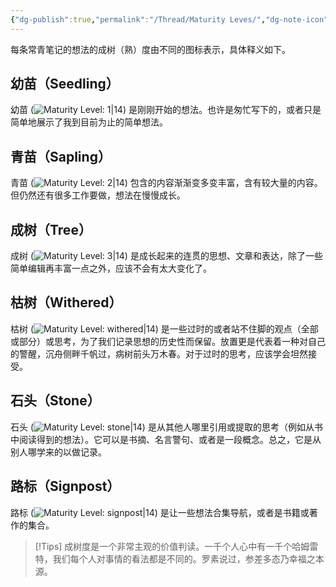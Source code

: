 ```yaml
---
{"dg-publish":true,"permalink":"/Thread/Maturity Leves/","dg-note-icon":"3","dg-path":"Thread/Maturity Leves.md","dg-created":"2023-05-08T22:50:00+08:00","dg-updated":"2024-03-10T01:01:00+08:00","tags":["maturity","level"],"dgPassFrontmatter":true,"noteIcon":"3","created":"2023-05-08T22:50:00+08:00","updated":"2024-03-10T01:01:00+08:00"}
---
```


每条常青笔记的想法的成树（熟）度由不同的图标表示，具体释义如下。

## 幼苗（Seedling）
幼苗 (![Maturity Level: 1|14](https://jopus.wiki/img/tree-1.svg)) 是刚刚开始的想法。也许是匆忙写下的，或者只是简单地展示了我到目前为止的简单想法。

## 青苗（Sapling）
青苗 (![Maturity Level: 2|14](https://jopus.wiki/img/tree-2.svg)) 包含的内容渐渐变多变丰富，含有较大量的内容。但仍然还有很多工作要做，想法在慢慢成长。

## 成树（Tree）
成树 (![Maturity Level: 3|14](https://jopus.wiki/img/tree-3.svg)) 是成长起来的连贯的思想、文章和表达，除了一些简单编辑再丰富一点之外，应该不会有太大变化了。

## 枯树（Withered）
枯树 (![Maturity Level: withered|14](https://jopus.wiki/img/withered.svg)) 是一些过时的或者站不住脚的观点（全部或部分）或思考，为了我们记录思想的历史性而保留。放置更是代表着一种对自己的警醒，沉舟侧畔千帆过，病树前头万木春。对于过时的思考，应该学会坦然接受。
## 石头（Stone）
石头 (![Maturity Level: stone|14](https://jopus.wiki/img/stone.svg)) 是从其他人哪里引用或提取的思考（例如从书中阅读得到的想法）。它可以是书摘、名言警句、或者是一段概念。总之，它是从别人哪学来的以做记录。

## 路标（Signpost）
路标 (![Maturity Level: signpost|14](https://jopus.wiki/img/signpost.svg)) 是让一些想法合集导航，或者是书籍或著作的集合。


> [!Tips] 
> 成树度是一个非常主观的价值判读。一千个人心中有一千个哈姆雷特，我们每个人对事情的看法都是不同的。罗素说过，参差多态乃幸福之本源。

